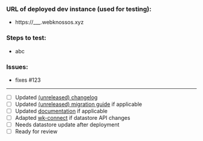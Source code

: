 ### URL of deployed dev instance (used for testing):
- https://___.webknossos.xyz

### Steps to test:
- abc

### Issues:
- fixes #123

------
- [ ] Updated [(unreleased) changelog](../blob/master/CHANGELOG.unreleased.md#unreleased)
- [ ] Updated [(unreleased) migration guide](../blob/master/MIGRATIONS.unreleased.md#unreleased) if applicable
- [ ] Updated [documentation](../blob/master/docs) if applicable
- [ ] Adapted [wk-connect](https://github.com/scalableminds/webknossos-connect) if datastore API changes
- [ ] Needs datastore update after deployment
- [ ] Ready for review
